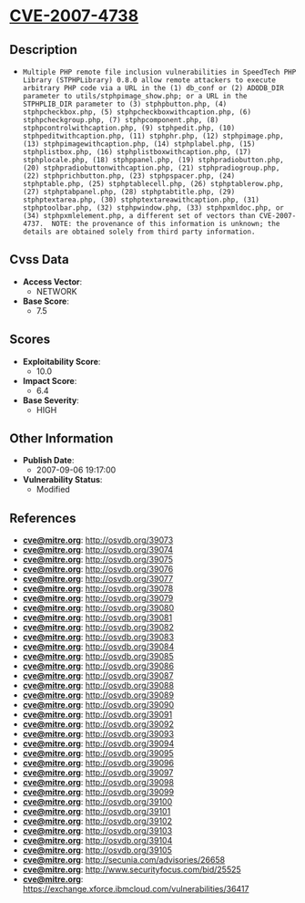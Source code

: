 
# [CVE-2007-4738](https://cve.mitre.org/cgi-bin/cvename.cgi?name=CVE-2007-4738)

## Description

- `Multiple PHP remote file inclusion vulnerabilities in SpeedTech PHP Library (STPHPLibrary) 0.8.0 allow remote attackers to execute arbitrary PHP code via a URL in the (1) db_conf or (2) ADODB_DIR parameter to utils/stphpimage_show.php; or a URL in the STPHPLIB_DIR parameter to (3) stphpbutton.php, (4) stphpcheckbox.php, (5) stphpcheckboxwithcaption.php, (6) stphpcheckgroup.php, (7) stphpcomponent.php, (8) stphpcontrolwithcaption.php, (9) stphpedit.php, (10) stphpeditwithcaption.php, (11) stphphr.php, (12) stphpimage.php, (13) stphpimagewithcaption.php, (14) stphplabel.php, (15) stphplistbox.php, (16) stphplistboxwithcaption.php, (17) stphplocale.php, (18) stphppanel.php, (19) stphpradiobutton.php, (20) stphpradiobuttonwithcaption.php, (21) stphpradiogroup.php, (22) stphprichbutton.php, (23) stphpspacer.php, (24) stphptable.php, (25) stphptablecell.php, (26) stphptablerow.php, (27) stphptabpanel.php, (28) stphptabtitle.php, (29) stphptextarea.php, (30) stphptextareawithcaption.php, (31) stphptoolbar.php, (32) stphpwindow.php, (33) stphpxmldoc.php, or (34) stphpxmlelement.php, a different set of vectors than CVE-2007-4737.  NOTE: the provenance of this information is unknown; the details are obtained solely from third party information.`

## Cvss Data

- **Access Vector**:
  - NETWORK
- **Base Score**:
  - 7.5

## Scores

- **Exploitability Score**:
  - 10.0
- **Impact Score**:
  - 6.4
- **Base Severity**:
  - HIGH

## Other Information

- **Publish Date**:
  - 2007-09-06 19:17:00
- **Vulnerability Status**:
  - Modified

## References

- **cve@mitre.org**: http://osvdb.org/39073
- **cve@mitre.org**: http://osvdb.org/39074
- **cve@mitre.org**: http://osvdb.org/39075
- **cve@mitre.org**: http://osvdb.org/39076
- **cve@mitre.org**: http://osvdb.org/39077
- **cve@mitre.org**: http://osvdb.org/39078
- **cve@mitre.org**: http://osvdb.org/39079
- **cve@mitre.org**: http://osvdb.org/39080
- **cve@mitre.org**: http://osvdb.org/39081
- **cve@mitre.org**: http://osvdb.org/39082
- **cve@mitre.org**: http://osvdb.org/39083
- **cve@mitre.org**: http://osvdb.org/39084
- **cve@mitre.org**: http://osvdb.org/39085
- **cve@mitre.org**: http://osvdb.org/39086
- **cve@mitre.org**: http://osvdb.org/39087
- **cve@mitre.org**: http://osvdb.org/39088
- **cve@mitre.org**: http://osvdb.org/39089
- **cve@mitre.org**: http://osvdb.org/39090
- **cve@mitre.org**: http://osvdb.org/39091
- **cve@mitre.org**: http://osvdb.org/39092
- **cve@mitre.org**: http://osvdb.org/39093
- **cve@mitre.org**: http://osvdb.org/39094
- **cve@mitre.org**: http://osvdb.org/39095
- **cve@mitre.org**: http://osvdb.org/39096
- **cve@mitre.org**: http://osvdb.org/39097
- **cve@mitre.org**: http://osvdb.org/39098
- **cve@mitre.org**: http://osvdb.org/39099
- **cve@mitre.org**: http://osvdb.org/39100
- **cve@mitre.org**: http://osvdb.org/39101
- **cve@mitre.org**: http://osvdb.org/39102
- **cve@mitre.org**: http://osvdb.org/39103
- **cve@mitre.org**: http://osvdb.org/39104
- **cve@mitre.org**: http://osvdb.org/39105
- **cve@mitre.org**: http://secunia.com/advisories/26658
- **cve@mitre.org**: http://www.securityfocus.com/bid/25525
- **cve@mitre.org**: https://exchange.xforce.ibmcloud.com/vulnerabilities/36417

